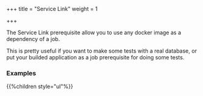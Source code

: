 +++
title = "Service Link"
weight = 1

+++

The Service Link prerequisite allow you to use any docker image as a dependency of a job.

This is pretty useful if you want to make some tests with a real database, or put your builded application as a job prerequisite for doing some tests.

### Examples
{{%children style="ul"%}}